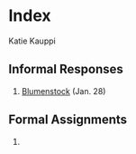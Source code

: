 # Index

Katie Kauppi

## Informal Responses

1.  [Blumenstock](https://github.com/katieanne95/workshop/blob/master/Blumenstock%20response%20jan28) (Jan. 28)

## Formal Assignments

1.  
